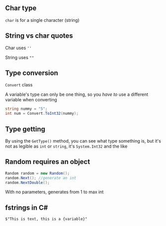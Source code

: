 ## Char type

`char` is for a single character (string)

## String vs char quotes

Char uses `''`

String uses `""`

## Type conversion

`Convert` class

A variable's type can only be one thing, so you *have to* use a different variable when converting

```cs
string nummy = "5";
int num = Convert.ToInt32(nummy);
```

## Type getting

By using the `GetType()` method, you can see what type something is, but it's not as legible as `int` or `string`, it's `System.Int32` and the like

## Random requires an object

```cs
Random random = new Random();
random.Next(); //generate an int
random.NextDouble();
```

With no parameters, generates from 1 to max int

## fstrings in C#

`$"This is text, this is a {variable}"`